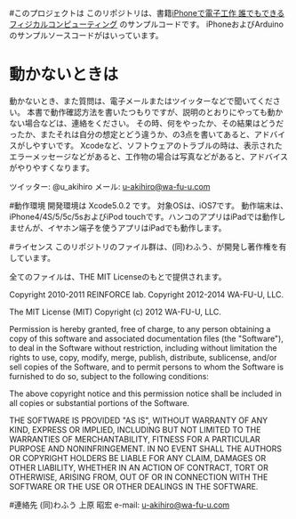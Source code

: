 #このプロジェクトは
このリポジトリは、書籍[iPhoneで電子工作 誰でもできるフィジカルコンピューティング](http://www.shuwasystem.co.jp/products/7980html/3550.html) のサンプルコードです。
iPhoneおよびArduinoのサンプルソースコードがはいっています。

# 動かないときは
動かないとき、また質問は、電子メールまたはツイッターなどで聞いてください。
本書で動作確認方法を書いたつもりですが、説明のとおりにやっても動かない場合などは、連絡をください。
その時、何をやったか、その結果はどうだったか、またそれは自分の想定とどう違うか、の3点を書いてあると、アドバイスがしやすいです。
Xcodeなど、ソフトウェアのトラブルの時は、表示されたエラーメッセージなどがあると、工作物の場合は写真などがあると、アドバイスがやりやすくなります。

ツイッター: @u_akihiro
メール: u-akihiro@wa-fu-u.com

#動作環境
開発環境は Xcode5.0.2 です。
対象OSは、iOS7です。
動作端末は、iPhone4/4S/5/5c/5sおよびiPod touchです。ハンコのアプリはiPadでは動作しませんが、イヤホン端子を使うアプリはiPadでも動作します。

#ライセンス
このリポジトリのファイル群は、(同)わふう、が開発し著作権を有しています。

全てのファイルは、THE MIT Licenseのもとで提供されます。

Copyright 2010-2011 REINFORCE lab. 
Copyright 2012-2014 WA-FU-U, LLC.

The MIT License (MIT)
Copyright (c) 2012 WA-FU-U, LLC.

Permission is hereby granted, free of charge, to any person obtaining a copy of this software and associated documentation files (the "Software"), to deal in the Software without restriction, including without limitation the rights to use, copy, modify, merge, publish, distribute, sublicense, and/or sell copies of the Software, and to permit persons to whom the Software is furnished to do so, subject to the following conditions:

The above copyright notice and this permission notice shall be included in all copies or substantial portions of the Software.

THE SOFTWARE IS PROVIDED "AS IS", WITHOUT WARRANTY OF ANY KIND, EXPRESS OR IMPLIED, INCLUDING BUT NOT LIMITED TO THE WARRANTIES OF MERCHANTABILITY, FITNESS FOR A PARTICULAR PURPOSE AND NONINFRINGEMENT. IN NO EVENT SHALL THE AUTHORS OR COPYRIGHT HOLDERS BE LIABLE FOR ANY CLAIM, DAMAGES OR OTHER LIABILITY, WHETHER IN AN ACTION OF CONTRACT, TORT OR OTHERWISE, ARISING FROM, OUT OF OR IN CONNECTION WITH THE SOFTWARE OR THE USE OR OTHER DEALINGS IN THE SOFTWARE.

#連絡先
(同)わふう
上原 昭宏
e-mail: u-akihiro@wa-fu-u.com
